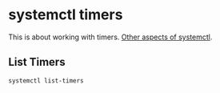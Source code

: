 # systemctl timers

This is about working with timers.
[Other aspects of systemctl](cli-systemctl.html).


## List Timers


```sh
systemctl list-timers
```
